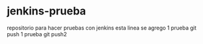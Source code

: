 # jenkins-prueba
repositorio para hacer pruebas con jenkins
esta linea se agrego 1
prueba git push
1
prueba git push2